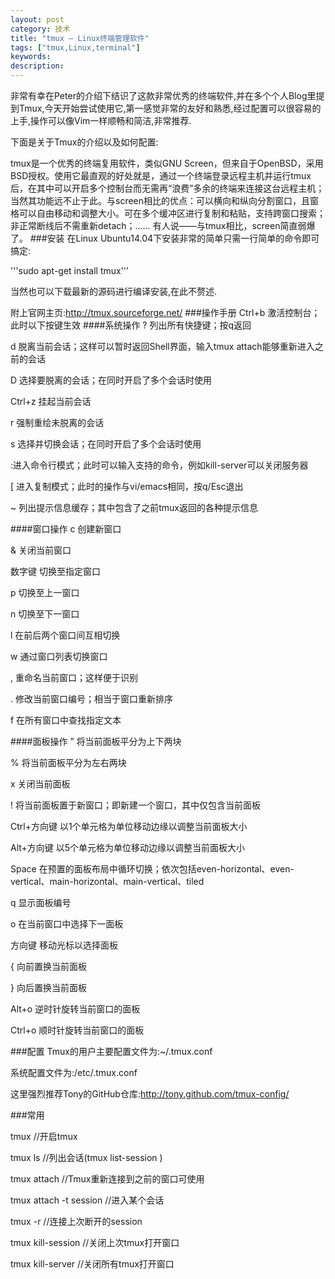 ```yaml
---
layout: post
category: 技术
title: "tmux – Linux终端管理软件"
tags: ["tmux,Linux,terminal"]
keywords: 
description: 
---
```


非常有幸在Peter的介绍下结识了这款非常优秀的终端软件,并在多个个人Blog里提到Tmux,今天开始尝试使用它,第一感觉非常的友好和熟悉,经过配置可以很容易的上手,操作可以像Vim一样顺畅和简洁,非常推荐.


下面是关于Tmux的介绍以及如何配置:

tmux是一个优秀的终端复用软件，类似GNU Screen，但来自于OpenBSD，采用BSD授权。使用它最直观的好处就是，通过一个终端登录远程主机并运行tmux后，在其中可以开启多个控制台而无需再“浪费”多余的终端来连接这台远程主机；当然其功能远不止于此。与screen相比的优点：可以横向和纵向分割窗口，且窗格可以自由移动和调整大小。可在多个缓冲区进行复制和粘贴，支持跨窗口搜索；非正常断线后不需重新detach；…… 有人说——与tmux相比，screen简直弱爆了。
###安装
在Linux Ubuntu14.04下安装非常的简单只需一行简单的命令即可搞定:

'''sudo apt-get install tmux'''

当然也可以下载最新的源码进行编译安装,在此不赘述. 

附上官网主页:<http://tmux.sourceforge.net/>
###操作手册
Ctrl+b  激活控制台；此时以下按键生效
####系统操作
? 列出所有快捷键；按q返回

d 脱离当前会话；这样可以暂时返回Shell界面，输入tmux attach能够重新进入之前的会话

D 选择要脱离的会话；在同时开启了多个会话时使用

Ctrl+z  挂起当前会话

r 强制重绘未脱离的会话

s 选择并切换会话；在同时开启了多个会话时使用

:进入命令行模式；此时可以输入支持的命令，例如kill-server可以关闭服务器

[ 进入复制模式；此时的操作与vi/emacs相同，按q/Esc退出

~ 列出提示信息缓存；其中包含了之前tmux返回的各种提示信息

####窗口操作
c 创建新窗口

& 关闭当前窗口

数字键  切换至指定窗口

p 切换至上一窗口

n 切换至下一窗口

l 在前后两个窗口间互相切换

w 通过窗口列表切换窗口

, 重命名当前窗口；这样便于识别

. 修改当前窗口编号；相当于窗口重新排序

f 在所有窗口中查找指定文本

####面板操作 
” 将当前面板平分为上下两块

% 将当前面板平分为左右两块

x 关闭当前面板

! 将当前面板置于新窗口；即新建一个窗口，其中仅包含当前面板

Ctrl+方向键 以1个单元格为单位移动边缘以调整当前面板大小

Alt+方向键  以5个单元格为单位移动边缘以调整当前面板大小

Space 在预置的面板布局中循环切换；依次包括even-horizontal、even-vertical、main-horizontal、main-vertical、tiled

q 显示面板编号

o 在当前窗口中选择下一面板

方向键  移动光标以选择面板

{ 向前置换当前面板

} 向后置换当前面板

Alt+o 逆时针旋转当前窗口的面板

Ctrl+o  顺时针旋转当前窗口的面板

###配置
Tmux的用户主要配置文件为:~/.tmux.conf

系统配置文件为:/etc/.tmux.conf

这里强烈推荐Tony的GitHub仓库:<http://tony.github.com/tmux-config/>


###常用

tmux                             //开启tmux

tmux ls                          //列出会话(tmux list-session )

tmux attach                      //Tmux重新连接到之前的窗口可使用

tmux attach -t session           //进入某个会话

tmux -r                          //连接上次断开的session

tmux kill-session                //关闭上次tmux打开窗口

tmux kill-server                 //关闭所有tmux打开窗口
